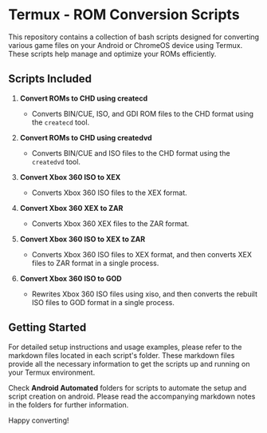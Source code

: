 # Termux - ROM Conversion Scripts

This repository contains a collection of bash scripts designed for converting various game files on your Android or ChromeOS device using Termux. These scripts help manage and optimize your ROMs efficiently.

## Scripts Included

1. **Convert ROMs to CHD using createcd**
   - Converts BIN/CUE, ISO, and GDI ROM files to the CHD format using the `createcd` tool.

2. **Convert ROMs to CHD using createdvd**
   - Converts BIN/CUE and ISO files to the CHD format using the `createdvd` tool.

3. **Convert Xbox 360 ISO to XEX**
   - Converts Xbox 360 ISO files to the XEX format.

4. **Convert Xbox 360 XEX to ZAR**
   - Converts Xbox 360 XEX files to the ZAR format.

5. **Convert Xbox 360 ISO to XEX to ZAR**
   - Converts Xbox 360 ISO files to XEX format, and then converts XEX files to ZAR format in a single process.

6. **Convert Xbox 360 ISO to GOD**
   - Rewrites Xbox 360 ISO files using xiso, and then converts the rebuilt ISO files to GOD format in a single process.

## Getting Started

For detailed setup instructions and usage examples, please refer to the markdown files located in each script's folder. These markdown files provide all the necessary information to get the scripts up and running on your Termux environment.

Check **Android Automated** folders for scripts to automate the setup and script creation on android. Please read the accompanying markdown notes in the folders for further information.


Happy converting!
